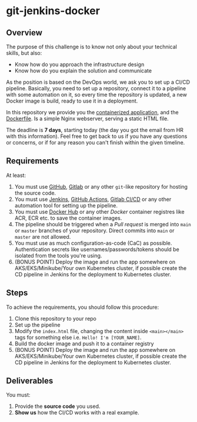 # git-jenkins-docker


## Overview
The purpose of this challenge is to know not only about your technical skills, but also:

- Know how do you approach the infrastructure design
- Know how do you explain the solution and communicate

As the position is based on the DevOps world, we ask you to set up a CI/CD pipeline. Basically, you need to set up a repository, connect it to a pipeline with some automation on it, so every time the repository is updated, a new Docker image is build, ready to use it in a deployment.

In this repository we provide you the [containerized application](./app), and the [Dockerfile](./Dockerfile). Is a simple Nginx webserver, serving a static HTML file.

The deadline is **7 days**, starting today (the day you got the email from HR with this information). Feel free to get back to us if you have any questions or concerns, or if for any reason you can't finish within the given timeline.


## Requirements
At least:
1. You must use [GitHub](https://github.com), [Gitlab](https://about.gitlab.com) or any other `git`-like repository for hosting the source code.
2. You must use [Jenkins](https://www.jenkins.io), [GitHub Actions](https://docs.github.com/en/actions), [Gitlab CI/CD](https://docs.gitlab.com/ee/ci/) or any other automation tool for setting up the pipeline.
3. You must use [Docker Hub](https://hub.docker.com) or any other *Docker* container registres like ACR, ECR etc. to save the container images.
4. The pipeline should be triggered when a *Pull request* is merged into `main` or `master` branches of your repository. Direct commits into `main` or `master` are not allowed.
5. You must use as much configuration-as-code (CaC) as possible. Authentication secrets like usernames/passwords/tokens should be isolated from the tools you're using.
6. (BONUS POINT) Deploy the image and run the app somewhere on AKS/EKS/Minikube/Your own Kubernetes cluster, if possible create the CD pipeline in Jenkins for the deployment to Kubernetes cluster.

## Steps
To achieve the requirements, you should follow this procedure:
1. Clone this repository to your repo
2. Set up the pipeline
3. Modify the `index.html` file, changing the content inside `<main></main>` tags for something else i.e. `Hello! I'm [YOUR_NAME]`.
4. Build the docker image and push it to a container registry
5. (BONUS POINT) Deploy the image and run the app somewhere on AKS/EKS/Minikube/Your own Kubernetes cluster, if possible create the CD pipeline in Jenkins for the deployment to Kubernetes cluster.


## Deliverables
You must:
1. Provide the **source code** you used.
2. **Show us** how the CI/CD works with a real example.
